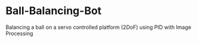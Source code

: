 # Ball-Balancing-Bot
Balancing a ball on a servo controlled platform (2DoF) using PID with Image Processing
